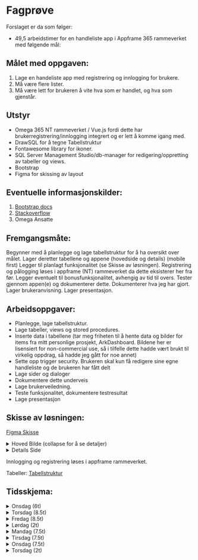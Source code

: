 # Fagprøve
Forslaget er da som følger:
- 49,5 arbeidstimer for en handleliste app i Appframe 365 rammeverket med følgende mål:

## Målet med oppgaven:
1. Lage en handeliste app med registrering og innlogging for brukere.
2. Må være flere lister.
3. Må være lett for brukeren å vite hva som er handlet, og hva som gjenstår.

## Utstyr
- Omega 365 NT rammeverket / Vue.js fordi dette har brukerregistrering/innlogging integrert og er lett å komme igang med.
- DrawSQL for å tegne Tabellstruktur
- Fontawesome library for ikoner.
- SQL Server Management Studio/db-manager for redigering/oppretting av tabeller og views.
- Bootstrap
- Figma for skissing av layout

## Eventuelle informasjonskilder:
1. [Bootstrap docs](https://getbootstrap.com/docs/5.0/getting-started/introduction/)
2. [Stackoverflow](https://stackoverflow.com/)
3. Omega Ansatte

## Fremgangsmåte:
Begynner med å planlegge og lage tabellstruktur for å ha oversikt over målet.
Lager deretter tabellene og appene (hovedside og details) (mobile first)
Legger til planlagt funksjonalitet (se Skisse av løsningen).
Registrering og pålogging løses i appframe (NT) rammeverket da dette eksisterer her fra før.
Legger eventuelt til bonusfunksjonalitet, avhengig av tid til overs.
Tester gjennom appen(e) og dokumenterer dette.
Dokumenterer hva jeg har gjort.
Lager brukeranvisning.
Lager presentasjon.

## Arbeidsoppgaver:
- Planlegge, lage tabellstruktur.
- Lage tabeller, views og stored procedures.
- Inserte data i tabellene (tar meg friheten til å hente data og bilder for items fra mitt personlige prosjekt, ArkDashboard. Bildene her er lisensiert for non-commercial use, så i tilfelle dette hadde vært brukt til virkelig oppdrag, så hadde jeg gått for noe annet)
- Sette opp trigger security. Brukeren skal kun få redigere sine egne handleliste og de brukeren har fått delt
- Lage sider og dialoger
- Dokumentere dette underveis
- Lage brukerveiledning.
- Teste funksjonalitet, dokumentere testresultat
- Lage presentasjon


## Skisse av løsningen:

[Figma Skisse](https://www.figma.com/file/Tx8VgFlesvwddki1t5iBjc/Handleliste?type=design&node-id=0%3A1&mode=design&t=GO6XAJTYVCoCmlUx-1)
<details>
    <summary>Hoved Bilde (collapse for å se detaljer)</summary>

- Oversikt over brukerens handlelister
    - Oversikt over antall varer i hver liste.
    - Footer med mulighet for å lage ny handleliste
    - "3 dotter" meny på hver handeliste som gir mulighet til å redigere listens navn eller slette den.
    - BONUS:
          - Brukeren kan dele sine handlelister med andre i samme dialogen til "3 dotter" menyen. Dette gjøres via en lookup for å legge til personen en ønsker å dele med. I samme dialog som handlelisten redigeres på vil da også delte folk kunne slettes/legges til.
          - Søkemulighet for å la brukeren søke i handelister
      
</details>

<details>
  <summary>Details Side</summary>

  - Oversikt over innholdet i handlelisten.
  - Liste med antall av varen
      - Edit knapp til høyre, som åpner dialog for redigering av vare, antall, unit og slette varen fra handlelisten
            - Plus og minus knapp for kjapp redigering av antall
      - Click på item eller checkboxen, checker ut varen og markerer denne som "checked" / blir streket ut.
      - Sortert etter kategori for å gjøre handlingen enklere
      - Footer med oversikt over hvor mange varer som er igjen
      - BONUS:
        - Søkemulighet for varer i handlelisten.
        - Mulighet for å la brukeren bestemme hva som skal sorteres på
        - Brukeren kan lage custom items vis varen ikke eksisterer i varelisten. Disse custom varene blir da lagt til i items tabellen med referanse til brukeren som laget denne custom varen
        - Autocomplete når brukeren skriver inn item i dialogen, vis itemet ikke eksister i listen, så kan brukeren opprette item selv (også kalt FreeSolo autocomplete)

</details>

Innlogging og registrering løses i appframe rammeverket.

Tabeller: [Tabellstruktur](https://drawsql.app/teams/arvid/diagrams/tabellstruktur)

## Tidsskjema:

<details>
    <summary>Onsdag (6t)</summary>

- Planlegging (4.5t)
- Tabellstruktur (1t)
- Dokumentere dagens aktivteter (0.5t)
</details>

<details>
    <summary>Torsdag (8.5t)</summary>

- Dokumentere dagens aktivteter (0.25t)
- Lage tabeller, inserte data, og lage trigger security (2t)
- Lage views og stored procedures (2.25t)
    - LookupItems
          - BONUS: filter på hvilke items brukeren har fått tilgang til gjennom delt handleliste
    - Handelister
    - HandleListeItems
    - Stored Procedure for å lage ny handleliste og ny handlelistevare og for å redigere varen
- Lage Hoved Side (4t)
    - Dialog for ny liste (Bonus: Legge til mulighet for å dele denne med andre)
    - Sette opp datasources, sortering
</details>

<details>
    <summary>Fredag (8.5t)</summary>

- Dokumentere dagens aktivteter og systemdokumentasjon (0.5t)
- Lage details Details siden (6t)
  - Legge til liste med varer, legge til funksjonalitet for å checke ut varer.
  - Dialog for å redigere vare.
- Justere app(ene), tilrettelegge for eventuelle endringer i scopet. (2t)
</details>

<details>
    <summary>Lørdag (2t)</summary>

- Fikse eventuelle scope endringer som ikke kom i mål på fredag (2t)
</details>

<details>
    <summary>Mandag (7.5t)</summary>

- Dokumentere dagens aktivteter og systemdokumentasjon (0.5t)
- Lage plan for testing, tester løsningen og dokumentere resultat (4t)
- Finjustere eventuelle mangler og feil etter test (2t)
- Begynne på dokumentasjon (1t)
  
</details>

<details>
    <summary>Tirsdag (7.5t)</summary>

- Dokumentere dagens aktivteter (0.5t)
- Lage systemdokumentasjon (3.5t)
- Lage brukerveiledning (3.5t)
</details>

<details>
    <summary>Onsdag (7.5t)</summary>

- Dokumentere dagens aktivteter (0.5t)
- Lage presentasjon (7t)
</details>

<details>
    <summary>Torsdag (2t)</summary>

- Presentering (1t)
- Egenvurdering (1t)
</details>

